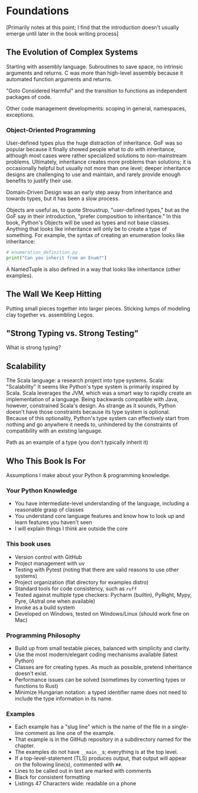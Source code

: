 # Foundations

[Primarily notes at this point; I find that the introduction doesn't usually emerge until later in the book writing process]

## The Evolution of Complex Systems

Starting with assembly language.
Subroutines to save space, no intrinsic arguments and returns.
C was more than high-level assembly because it automated function arguments and returns.

"Goto Considered Harmful" and the transition to functions as independent packages of code.

Other code management developments: scoping in general, namespaces, exceptions.

### Object-Oriented Programming

User-defined types plus the huge distraction of inheritance.
GoF was so popular because it finally showed people what to _do_ with inheritance, although most cases were rather specialized solutions to non-mainstream problems.
Ultimately, inheritance creates more problems than solutions; it is occasionally helpful but usually not more than one level; deeper inheritance designs are challenging to use and maintain, and rarely provide enough benefits to justify their use.

Domain-Driven Design was an early step away from inheritance and towards types, but it has been a slow process.

Objects are useful as, to quote Stroustrup, "user-defined types," but as the GoF say in their introduction, "prefer composition to inheritance."
In this book, Python's Objects will be used as types and not base classes.
Anything that looks like inheritance will only be to create a type of something.
For example, the syntax of creating an enumeration looks like inheritance:

```python
# enumeration_definition.py
print("Can you inherit from an Enum?")
```

A NamedTuple is also defined in a way that looks like inheritance (other examples).

## The Wall We Keep Hitting

Putting small pieces together into larger pieces.
Sticking lumps of modeling clay together vs. assembling Legos.

## "Strong Typing vs. Strong Testing"

What is strong typing?

## Scalability

The Scala language: a research project into type systems.
Scala: "Scalability"
It seems like Python's type system is primarily inspired by Scala.
Scala leverages the JVM, which was a smart way to rapidly create an implementation of a language.
Being backwards compatible with Java, however, constrained Scala's design.
As strange as it sounds, Python doesn't have those constraints because its type system is optional.
Because of this optionality, Python's type system can effectively start from nothing and go anywhere it needs to, unhindered by the constraints of compatibility with an existing language.

Path as an example of a type (you don't typically inherit it)

## Who This Book Is For

Assumptions I make about your Python & programming knowledge.

### Your Python Knowledge

- You have intermediate-level understanding of the language, including a reasonable grasp of classes
- You understand core language features and know how to look up and learn features you haven't seen
- I will explain things I think are outside the core

### This book uses

- Version control with GitHub
- Project management with uv
- Testing with Pytest (noting that there are valid reasons to use other systems)
- Project organization (flat directory for examples distro)
- Standard tools for code consistency, such as `ruff`
- Tested against multiple type checkers: Pycharm (builtin), PyRight, Mypy, Pyre, (Astral one when available)
- Invoke as a build system
- Developed on Windows, tested on Windows/Linux (should work fine on Mac)

### Programming Philosophy

- Build up from small testable pieces, balanced with simplicity and clarity.
- Use the most modern/elegant coding mechanisms available (latest Python)
- Classes are for creating types.
  As much as possible, pretend inheritance doesn't exist.
- Performance issues can be solved (sometimes by converting types or functions to Rust)
- Minimize Hungarian notation: a typed identifier name does not need to include the type information in its name.

### Examples

- Each example has a "slug line" which is the name of the file in a single-line comment as line one of the example.
- That example is in the GitHub repository in a subdirectory named for the chapter.
- The examples do not have `__main__`s; everything is at the top level.
- If a top-level-statement (TLS) produces output, that output will appear on the following line(s), commented with `##`.
- Lines to be called out in text are marked with comments
- Black for consistent formatting
- Listings 47 Characters wide: readable on a phone
